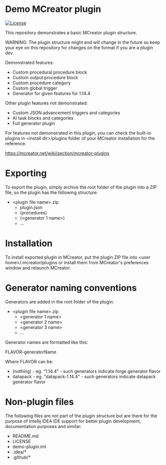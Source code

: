 # Demo MCreator plugin

[![License](https://img.shields.io/badge/License-MIT-blue.svg)](https://github.com/Pylo/MCreatorDemoPlugin/blob/master/LICENSE) 

This repository demonstrates a basic MCreator plugin structure.

WARNING: The plugin structure might and will change in the future so keep your eye on this repository for changes on the format if you are a plugin dev.

Demonstrated features:
* Custom procedural procedure block
* Custom output procedure block
* Custom procedure category
* Custom global trigger
* Generator for given features for 1.14.4

Other plugin features not demonstrated:
* Custom JSON advancement triggers and categories
* AI task blocks and categories
* Full generator plugin

For features not demonstrated in this plugin, you can check the built-in plugins in &lt;install dir&gt;/plugins 
folder of your MCreator installation for the reference.

https://mcreator.net/wiki/section/mcreator-plugins

# Exporting

To export the plugin, simply archive the root folder of the plugin into a ZIP file, so the plugin has 
the following structure:

* &lt;plugin file name&gt;.zip
   * plugin.json
   * (procedures)
   * (<generator 1 name>)
   * ...

# Installation

To install exported plugin in MCreator, put the plugin ZIP file into &lt;user home&gt;/.mcreator/plugins
or install them from MCreator's preferences window and relaunch MCreator. 

# Generator naming conventions

Generators are added in the root folder of the plugin:

* &lt;plugin file name&gt;.zip
   * <generator 1 name>
   * <generator 2 name>
   * <generator 3 name>
   * ...

Generator names are formatted like this:

FLAVOR-generatorName

Where FLAVOR can be:

* (nothing) - eg. "1.14.4" - such generators indicate forge generator flavor
* datapack - eg. "datapack-1.14.4" - such generators indicate datapack generator flavor

# Non-plugin files

The following files are not part of the plugin structure but are there for the purpose of Intellij IDEA IDE support
for better plugin development, documentation purposes and similar:

* README.md
* LICENSE
* demo-plugin.iml
* .idea/*
* .github/*
